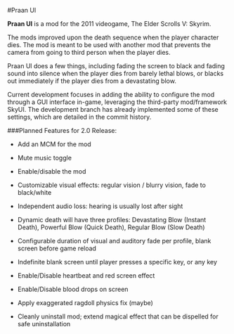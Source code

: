 #Praan Ul

**Praan Ul** is a mod for the 2011 videogame, The Elder Scrolls V: Skyrim.

The mods improved upon the death sequence when the player character dies. The mod is meant to be used with another mod that prevents the camera from going to third person when the player dies.

Praan Ul does a few things, including fading the screen to black and fading sound into silence when the player dies from barely lethal blows, or blacks out immediately if the player dies from a devastating blow.

Current development focuses in adding the ability to configure the mod through a GUI interface in-game, leveraging the third-party mod/framework SkyUI. The development branch has already implemented some of these settings, which are detailed in the commit history.

###Planned Features for 2.0 Release:

* Add an MCM for the mod

* Mute music toggle

* Enable/disable the mod

* Customizable visual effects: regular vision / blurry vision, fade to black/white

* Independent audio loss: hearing is usually lost after sight

* Dynamic death will have three profiles: Devastating Blow (Instant Death), Powerful Blow (Quick Death), Regular Blow (Slow Death)

* Configurable duration of visual and auditory fade per profile, blank screen before game reload

* Indefinite blank screen until player presses a specific key, or any key

* Enable/Disable heartbeat and red screen effect

* Enable/Disable blood drops on screen

* Apply exaggerated ragdoll physics fix (maybe)

* Cleanly uninstall mod; extend magical effect that can be dispelled for safe uninstallation